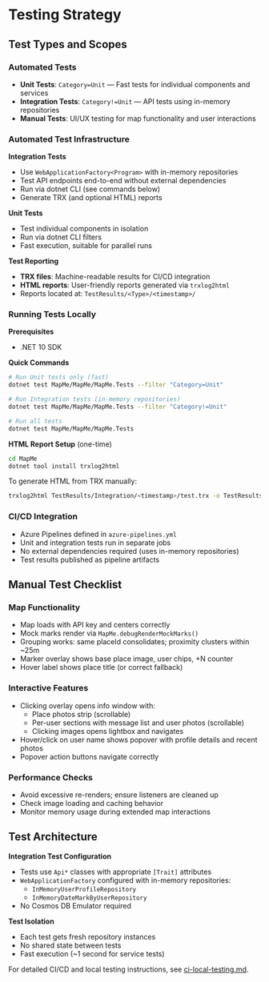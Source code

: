 # Testing Strategy

## Test Types and Scopes

### Automated Tests
- **Unit Tests**: `Category=Unit` — Fast tests for individual components and services
- **Integration Tests**: `Category!=Unit` — API tests using in-memory repositories
- **Manual Tests**: UI/UX testing for map functionality and user interactions

### Automated Test Infrastructure

**Integration Tests**
- Use `WebApplicationFactory<Program>` with in-memory repositories
- Test API endpoints end-to-end without external dependencies
- Run via dotnet CLI (see commands below)
- Generate TRX (and optional HTML) reports

**Unit Tests**
- Test individual components in isolation
- Run via dotnet CLI filters
- Fast execution, suitable for parallel runs

**Test Reporting**
- **TRX files**: Machine-readable results for CI/CD integration
- **HTML reports**: User-friendly reports generated via `trxlog2html`
- Reports located at: `TestResults/<Type>/<timestamp>/`

### Running Tests Locally

**Prerequisites**
- .NET 10 SDK

**Quick Commands**
```bash
# Run Unit tests only (fast)
dotnet test MapMe/MapMe/MapMe.Tests --filter "Category=Unit"

# Run Integration tests (in-memory repositories)
dotnet test MapMe/MapMe/MapMe.Tests --filter "Category!=Unit"

# Run all tests
dotnet test MapMe/MapMe/MapMe.Tests
```

**HTML Report Setup** (one-time)
```bash
cd MapMe
dotnet tool install trxlog2html
```

To generate HTML from TRX manually:
```bash
trxlog2html TestResults/Integration/<timestamp>/test.trx -o TestResults/Integration/<timestamp>/test-report.html
```

### CI/CD Integration
- Azure Pipelines defined in `azure-pipelines.yml`
- Unit and integration tests run in separate jobs
- No external dependencies required (uses in-memory repositories)
- Test results published as pipeline artifacts

## Manual Test Checklist

### Map Functionality
- Map loads with API key and centers correctly
- Mock marks render via `MapMe.debugRenderMockMarks()`
- Grouping works: same placeId consolidates; proximity clusters within ~25m
- Marker overlay shows base place image, user chips, +N counter
- Hover label shows place title (or correct fallback)

### Interactive Features
- Clicking overlay opens info window with:
  - Place photos strip (scrollable)
  - Per-user sections with message list and user photos (scrollable)
  - Clicking images opens lightbox and navigates
- Hover/click on user name shows popover with profile details and recent photos
- Popover action buttons navigate correctly

### Performance Checks
- Avoid excessive re-renders; ensure listeners are cleaned up
- Check image loading and caching behavior
- Monitor memory usage during extended map interactions

## Test Architecture

**Integration Test Configuration**
- Tests use `Api*` classes with appropriate `[Trait]` attributes
- `WebApplicationFactory` configured with in-memory repositories:
  - `InMemoryUserProfileRepository`
  - `InMemoryDateMarkByUserRepository`
- No Cosmos DB Emulator required

**Test Isolation**
- Each test gets fresh repository instances
- No shared state between tests
- Fast execution (~1 second for service tests)

For detailed CI/CD and local testing instructions, see [ci-local-testing.md](ci-local-testing.md).
